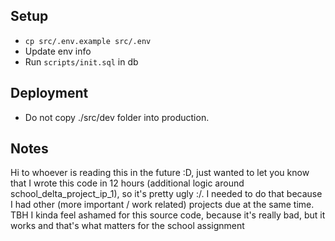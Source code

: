## Setup

- `cp src/.env.example src/.env`
- Update env info
- Run `scripts/init.sql` in db

## Deployment

- Do not copy ./src/dev folder into production.

## Notes

Hi to whoever is reading this in the future :D, just wanted to let you know that I wrote this code in 12 hours (additional logic around school_delta_project_ip_1), so it's pretty ugly :/.
I needed to do that because I had other (more important / work related) projects due at the same time. TBH I kinda feel ashamed for this source code, because it's really bad, but it works and
that's what matters for the school assignment
